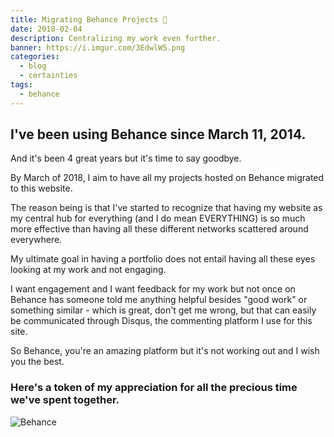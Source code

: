 ```yaml
---
title: Migrating Behance Projects 👣
date: 2018-02-04
description: Centralizing my work even further.
banner: https://i.imgur.com/3EdwlW5.png
categories:
  - blog
  - certainties
tags:
  - behance
---
```


## I've been using Behance since March 11, 2014.

And it's been 4 great years but it's time to say goodbye.

By March of 2018, I aim to have all my projects hosted on Behance migrated to this website.

The reason being is that I've started to recognize that having my website as my central hub for everything (and I do mean EVERYTHING) is so much more effective than having all these different networks scattered around everywhere.

My ultimate goal in having a portfolio does not entail having all these eyes looking at my work and not engaging.

I want engagement and I want feedback for my work but not once on Behance has someone told me anything helpful besides "good work" or something similar - which is great, don't get me wrong, but that can easily be communicated through Disqus, the commenting platform I use for this site.

So Behance, you're an amazing platform but it's not working out and I wish you the best.

### Here's a token of my appreciation for all the precious time we've spent together.

![Behance](https://i.imgur.com/tfzoMFu.png)
